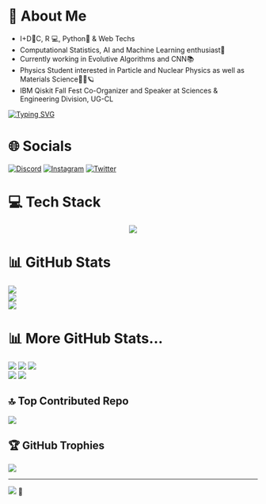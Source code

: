 # 💫 About Me
* I+D👾C, R 💻, Python🐍 & Web Techs<br>
* Computational Statistics, AI and Machine Learning enthusiast🤖<br>
* Currently working in Evolutive Algorithms and CNN📚<br>
* Physics Student interested in Particle and Nuclear Physics as well as Materials Science🔭🧪🪐<br>
* IBM Qiskit Fall Fest Co-Organizer and Speaker at Sciences & Engineering Division, UG-CL

[![Typing SVG](https://readme-typing-svg.demolab.com?font=Noto+Sans+Math&duration=2000&color=8019F7&background=FFFFFF00&center=true&vCenter=true&multiline=true&width=525&height=70&lines=Simple+Armonic+Oscilator+Solution+Is+All+You+Need;%F0%9D%91%A6%3D%F0%9D%90%B4%F0%9D%90%9C%F0%9D%90%A8%F0%9D%90%AC(%F0%9D%91%A4%F0%9D%91%A1%2B%F0%9D%9C%99))](https://git.io/typing-svg)

# 🌐 Socials
[![Discord](https://img.shields.io/badge/Discord-%237289DA.svg?logo=discord&logoColor=white)](https://discord.gg/QV-137) [![Instagram](https://img.shields.io/badge/Instagram-%23E4405F.svg?logo=Instagram&logoColor=white)](https://instagram.com/la_torresl)  [![Twitter](https://img.shields.io/badge/Twitter-%231DA1F2.svg?logo=Twitter&logoColor=white)](https://twitter.com/137-Qv)

# 💻 Tech Stack
<p align="center">
  <a href="https://skillicons.dev">
    <img src="https://skillicons.dev/icons?i=py,r,c,github,html,css,js,matlab,mysql,tensorflow,pytorch,md,latex,vscode,netlify,notion,sketchup&perline=5" />
  </a>
</p>

<!--
![C](https://img.shields.io/badge/c-%2300599C.svg?style=flat&logo=c&logoColor=white) ![Python](https://img.shields.io/badge/python-3670A0?style=flat&logo=python&logoColor=ffdd54) ![R](https://img.shields.io/badge/r-%23276DC3.svg?style=flat&logo=r&logoColor=white) ![C++](https://img.shields.io/badge/c++-%2300599C.svg?style=flat&logo=c%2B%2B&logoColor=white) ![HTML5](https://img.shields.io/badge/html5-%23E34F26.svg?style=flat&logo=html5&logoColor=white) ![CSS3](https://img.shields.io/badge/css3-%231572B6.svg?style=flat&logo=css3&logoColor=white) ![JavaScript](https://img.shields.io/badge/javascript-%23323330.svg?style=flat&logo=javascript&logoColor=%23F7DF1E) ![LaTeX](https://img.shields.io/badge/latex-%23008080.svg?style=flat&logo=latex&logoColor=white) ![Markdown](https://img.shields.io/badge/markdown-%23000000.svg?style=flat&logo=markdown&logoColor=white) ![Anaconda](https://img.shields.io/badge/Anaconda-%2344A833.svg?style=flat&logo=anaconda&logoColor=white) ![Canva](https://img.shields.io/badge/Canva-%2300C4CC.svg?style=flat&logo=Canva&logoColor=white) ![Inkscape](https://img.shields.io/badge/Inkscape-e0e0e0?style=flat&logo=inkscape&logoColor=080A13) ![Krita](https://img.shields.io/badge/Krita-203759?style=flat&logo=krita&logoColor=EEF37B) ![NumPy](https://img.shields.io/badge/numpy-%23013243.svg?style=flat&logo=numpy&logoColor=white) ![Pandas](https://img.shields.io/badge/pandas-%23150458.svg?style=flat&logo=pandas&logoColor=white) ![Plotly](https://img.shields.io/badge/Plotly-%233F4F75.svg?style=flat&logo=plotly&logoColor=white) ![scikit-learn](https://img.shields.io/badge/scikit--learn-%23F7931E.svg?style=flat&logo=scikit-learn&logoColor=white) ![SciPy](https://img.shields.io/badge/SciPy-%230C55A5.svg?style=flat&logo=scipy&logoColor=%white) ![TensorFlow](https://img.shields.io/badge/TensorFlow-%23FF6F00.svg?style=flat&logo=TensorFlow&logoColor=white) ![Arduino](https://img.shields.io/badge/-Arduino-00979D?style=flat&logo=Arduino&logoColor=white) ![Notion](https://img.shields.io/badge/Notion-%23000000.svg?style=flat&logo=notion&logoColor=white)
PAST TECH BADGES -->

# 📊 GitHub Stats
<!-- All Commits -->
![](https://github-readme-stats-sigma-five.vercel.app/api?username=latorresl&theme=tokyonight&hide_border=true&include_all_commits=true&count_private=true)<br/><!-- All Commits -->
![](https://github-readme-streak-stats.herokuapp.com/?user=latorresl&theme=tokyonight&hide_border=true)<br/><!-- Contributions & Streaks -->
![](https://github-readme-stats-sigma-five.vercel.app/api/top-langs/?username=latorresl&theme=tokyonight&hide_border=true&include_all_commits=true&count_private=true&layout=compact)<br/><!-- Most Used Languages -->
<!-- Es posible usar el tema "2077" en las siguientes estadísticas para que parezca algo de Cyberpunk 2077 -->
# 📊 More GitHub Stats...
![](http://github-profile-summary-cards.vercel.app/api/cards/stats?username=latorresl&theme=tokyonight)<!-- General Stats, again... -->
![](http://github-profile-summary-cards.vercel.app/api/cards/productive-time?username=latorresl&theme=tokyonight&utcOffset=8)<!-- Commits, again... -->
![](http://github-profile-summary-cards.vercel.app/api/cards/profile-details?username=latorresl&theme=tokyonight)<br/><!-- Profile Details -->
![](http://github-profile-summary-cards.vercel.app/api/cards/repos-per-language?username=latorresl&theme=tokyonight)<!-- Top Languages by Repo -->
![](http://github-profile-summary-cards.vercel.app/api/cards/most-commit-language?username=latorresl&theme=tokyonight)<!-- Top Languages by Commit -->

## 🔝 Top Contributed Repo
![](https://github-contributor-stats.vercel.app/api?username=latorresl&limit=5&theme=tokyonight&combine_all_yearly_contributions=true)

## 🏆 GitHub Trophies
![](https://github-profile-trophy.vercel.app/?username=latorresl&theme=tokyonight&no-frame=true&no-bg=false&margin-w=4)

<!--## ✍️ Random Dev Quote
![](https://quotes-github-readme.vercel.app/api?type=vetical&theme=tokyonight)-->
<!--### 🎶 Music
[![spotify-github-profile](https://spotify-github-profile.vercel.app/api/view?uid=deadshot-2003&cover_image=true&theme=natemoo-re&show_offline=true&background_color=121212&interchange=true&bar_color=53b14f&bar_color_cover=false)](https://spotify-github-profile.vercel.app/api/view?uid=deadshot-2003&redirect=true)-->
---
[![](https://visitcount.itsvg.in/api?id=QuantVortex137&icon=6&color=11)](https://visitcount.itsvg.in) 🐳

<!-- Proudly created with GPRM ( https://gprm.itsvg.in ) -->
